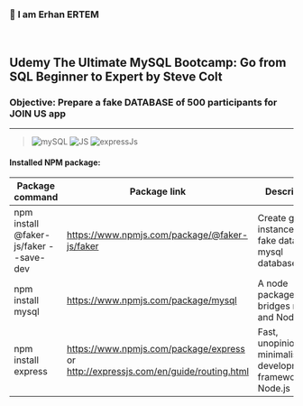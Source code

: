 ### 👋 **I am Erhan ERTEM**

&emsp;

## Udemy The Ultimate MySQL Bootcamp: Go from SQL Beginner to Expert by Steve Colt

### **Objective:** Prepare a fake DATABASE of 500 participants for JOIN US app

---

> ![mySQL](https://img.shields.io/badge/MySQL-005C84?style=for-the-badge&logo=mysql&logoColor=white) ![JS](https://img.shields.io/badge/JavaScript-323330?style=for-the-badge&logo=javascript&logoColor=F7DF1E) ![expressJs](https://img.shields.io/badge/Express.js-000000?style=for-the-badge&logo=express&logoColor=white)

#### Installed NPM package:

| Package command                        | Package link                                                                        | Description                                                             |
| -------------------------------------- | ----------------------------------------------------------------------------------- | ----------------------------------------------------------------------- |
| npm install @faker-js/faker --save-dev | https://www.npmjs.com/package/@faker-js/faker                                       | Create gizillion instance of fake data for a mysql database             |
| npm install mysql                      | https://www.npmjs.com/package/mysql                                                 | A node package that bridges mySQL and NodeJS                            |
| npm install express                    | https://www.npmjs.com/package/express or http://expressjs.com/en/guide/routing.html | Fast, unopinionated, minimalist web developmenent framework for Node.js |
